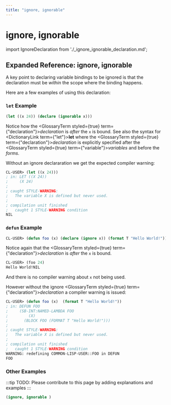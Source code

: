 ```yaml
---
title: "ignore, ignorable"
---
```


# ignore, ignorable

import IgnoreDeclaration from './_ignore_ignorable_declaration.md';

<IgnoreDeclaration />

## Expanded Reference: ignore, ignorable

A key point to declaring variable bindings to be ignored is that the declaration must be *within* the scope where the binding happens.

Here are a few examples of using this declaration:

### `let` Example

```lisp
(let ((x 24)) (declare (ignorable x)))
```

Notice how the <GlossaryTerm styled={true} term={"declaration"}><i>declaration</i></GlossaryTerm> is *after* the `x` is bound. See also the syntax for <DictionaryLink term={"let"}><b>let</b></DictionaryLink> where the <GlossaryTerm styled={true} term={"declaration"}><i>declaration</i></GlossaryTerm> is explicitly specified after the <GlossaryTerm styled={true} term={"variable"}><i>variables</i></GlossaryTerm> and before the *forms*.

Without an ignore declararation we get the expected compiler warning:

```lisp
CL-USER> (let ((x 24)))
; in: LET ((X 24))
;     (X 24)
; 
; caught STYLE-WARNING:
;   The variable X is defined but never used.
; 
; compilation unit finished
;   caught 1 STYLE-WARNING condition
NIL
```

### `defun` Example

```lisp
CL-USER> (defun foo (x) (declare (ignore x)) (format T "Hello World!"))
```

Notice again that the <GlossaryTerm styled={true} term={"declaration"}><i>declaration</i></GlossaryTerm> is *after* the `x` is bound.

```lisp
CL-USER> (foo 24)
Hello World!NIL
```

And there is no compiler warning about `x` not being used.

However without the ignore <GlossaryTerm styled={true} term={"declaration"}><i>declaration</i></GlossaryTerm> a compiler warning is issued:

```lisp
CL-USER> (defun foo (x)  (format T "Hello World!"))
; in: DEFUN FOO
;     (SB-INT:NAMED-LAMBDA FOO
;         (X)
;       (BLOCK FOO (FORMAT T "Hello World!")))
; 
; caught STYLE-WARNING:
;   The variable X is defined but never used.
; 
; compilation unit finished
;   caught 1 STYLE-WARNING condition
WARNING: redefining COMMON-LISP-USER::FOO in DEFUN
FOO
```

### Other Examples

:::tip
TODO: Please contribute to this page by adding explanations and examples
:::

```lisp
(ignore, ignorable )

```
